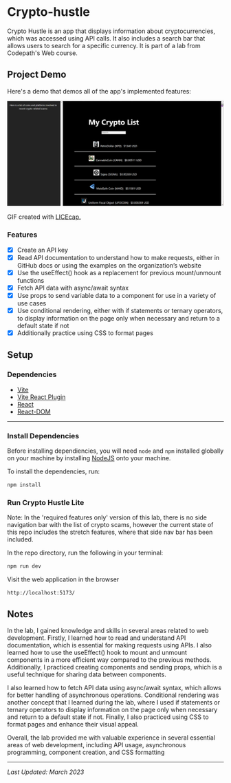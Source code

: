# Crypto-hustle

Crypto Hustle is an app that displays information about cryptocurrencies, which was accessed using API calls. It also includes a search bar that allows users to search for a specific currency. It is part of a lab from Codepath's Web course.

## Project Demo

Here's a demo that demos all of the app's implemented features:

<img src='https://github.com/gabrielaliera/crypto-hustle/blob/master/crypto-walkthrough.gif' title='Crypto Hustle' width='' heigth="" alt='App Demo' />

GIF created with <a href="https://www.cockos.com/licecap/">LICEcap.</a> 

### Features

 -[x] Create an API key
 -[x] Read API documentation to understand how to make requests, either in GitHub docs or using the examples on the organization’s website
-[x] Use the useEffect() hook as a replacement for previous mount/unmount functions
-[x] Fetch API data with async/await syntax
-[x] Use props to send variable data to a component for use in a variety of use cases
-[x] Use conditional rendering, either with if statements or ternary operators, to display information on the page only when necessary and return to a default state if not
-[x] Additionally practice using CSS to format pages

## Setup

### Dependencies

* [Vite](https://www.npmjs.com/package/vite)
* [Vite React Plugin](https://www.npmjs.com/package/@vitejs/plugin-react)
* [React](https://www.npmjs.com/package/react)
* [React-DOM](https://www.npmjs.com/package/react-dom)

---

### Install Dependencies

Before installing dependiencies, you will need `node` and `npm` installed globally on your machine by installing [NodeJS](https://nodejs.org/en/download/) onto your machine.

To install the dependencies, run:

```sh
npm install
```

### Run Crypto Hustle Lite

Note: In the 'required features only' version of this lab, there is no side navigation bar with the list of crypto scams, however the current state of this repo includes the stretch features, where that side nav bar has been included.

In the repo directory, run the following in your terminal:

```sh
npm run dev
```

Visit the web application in the browser

```console
http://localhost:5173/
```
## Notes

In the lab, I gained knowledge and skills in several areas related to web development. Firstly, I learned how to read and understand API documentation, which is essential for making requests using APIs. I also learned how to use the useEffect() hook to mount and unmount components in a more efficient way compared to the previous methods. Additionally, I practiced creating components and sending props, which is a useful technique for sharing data between components.

I also learned how to fetch API data using async/await syntax, which allows for better handling of asynchronous operations. Conditional rendering was another concept that I learned during the lab, where I used if statements or ternary operators to display information on the page only when necessary and return to a default state if not. Finally, I also practiced using CSS to format pages and enhance their visual appeal.

Overall, the lab provided me with valuable experience in several essential areas of web development, including API usage, asynchronous programming, component creation, and CSS formatting 

---

*Last Updated: March 2023*
